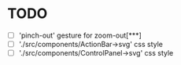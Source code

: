 # TODO

- [ ] 'pinch-out' gesture for zoom-out[***]
- [ ]  './src/components/ActionBar->svg' css style
- [ ]  './src/components/ControlPanel->svg' css style
